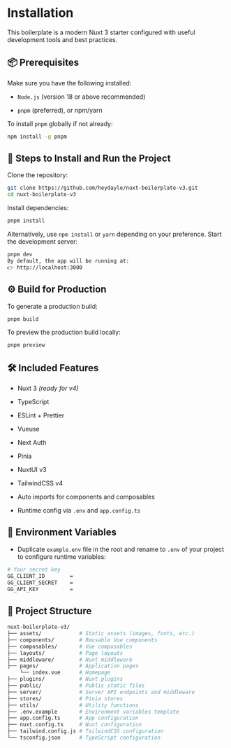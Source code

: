 
# Installation
This boilerplate is a modern Nuxt 3 starter configured with useful development tools and best practices.

## 📦 Prerequisites

Make sure you have the following installed:

- `Node.js` (version 18 or above recommended)

- `pnpm` (preferred), or npm/yarn

To install `pnpm` globally if not already:

```bash
npm install -g pnpm
```

## 🚀 Steps to Install and Run the Project
Clone the repository:
```bash
git clone https://github.com/heydayle/nuxt-boilerplate-v3.git
cd nuxt-boilerplate-v3
```

Install dependencies:
```bash
pnpm install
```

Alternatively, use `npm install` or `yarn` depending on your preference.
Start the development server:

```bash
pnpm dev
By default, the app will be running at:
👉 http://localhost:3000
```

## ⚙️ Build for Production
To generate a production build:

``` bash
pnpm build
```


To preview the production build locally:
``` bash
pnpm preview
```

## 🛠 Included Features
- Nuxt 3 *(ready for v4)*

- TypeScript

- ESLint + Prettier

- Vueuse

- Next Auth

- Pinia

- NuxtUI v3

- TailwindCSS v4

- Auto imports for components and composables

- Runtime config via `.env` and `app.config.ts`

## 📄 Environment Variables

- Duplicate `example.env` file in the root and rename to `.env` of your project to configure runtime variables:

```bash
# Your secret key
GG_CLIENT_ID        =
GG_CLIENT_SECRET    =
GG_API_KEY          =
```

## 📁 Project Structure

``` bash
nuxt-boilerplate-v3/
├── assets/            # Static assets (images, fonts, etc.)
├── components/        # Reusable Vue components
├── composables/       # Vue composables
├── layouts/           # Page layouts
├── middleware/        # Nuxt middleware
├── pages/             # Application pages
    └── index.vue      # Homepage
├── plugins/           # Nuxt plugins
├── public/            # Public static files
├── server/            # Server API endpoints and middleware
├── stores/            # Pinia stores
├── utils/             # Utility functions
├── .env.example       # Environment variables template
├── app.config.ts      # App configuration
├── nuxt.config.ts     # Nuxt configuration
├── tailwind.config.js # TailwindCSS configuration
└── tsconfig.json      # TypeScript configuration
```

